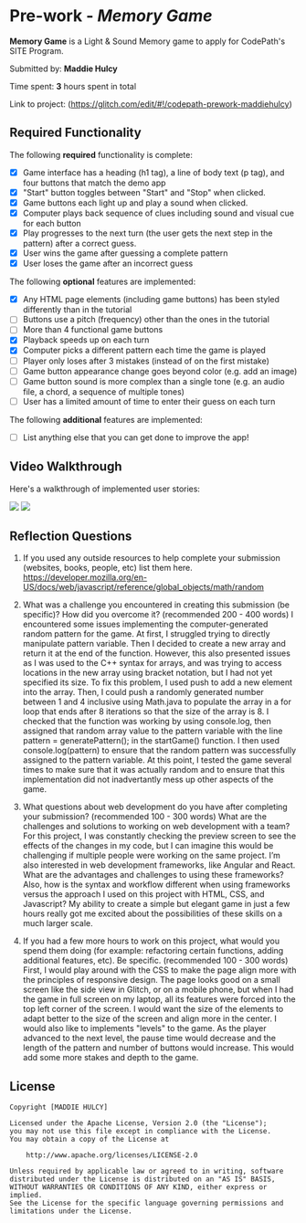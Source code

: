# Pre-work - _Memory Game_

**Memory Game** is a Light & Sound Memory game to apply for CodePath's SITE Program.

Submitted by: **Maddie Hulcy**

Time spent: **3** hours spent in total

Link to project: (https://glitch.com/edit/#!/codepath-prework-maddiehulcy)

## Required Functionality

The following **required** functionality is complete:

- [x] Game interface has a heading (h1 tag), a line of body text (p tag), and four buttons that match the demo app
- [x] "Start" button toggles between "Start" and "Stop" when clicked.
- [x] Game buttons each light up and play a sound when clicked.
- [x] Computer plays back sequence of clues including sound and visual cue for each button
- [x] Play progresses to the next turn (the user gets the next step in the pattern) after a correct guess.
- [x] User wins the game after guessing a complete pattern
- [x] User loses the game after an incorrect guess

The following **optional** features are implemented:

- [x] Any HTML page elements (including game buttons) has been styled differently than in the tutorial
- [ ] Buttons use a pitch (frequency) other than the ones in the tutorial
- [ ] More than 4 functional game buttons
- [x] Playback speeds up on each turn
- [x] Computer picks a different pattern each time the game is played
- [ ] Player only loses after 3 mistakes (instead of on the first mistake)
- [ ] Game button appearance change goes beyond color (e.g. add an image)
- [ ] Game button sound is more complex than a single tone (e.g. an audio file, a chord, a sequence of multiple tones)
- [ ] User has a limited amount of time to enter their guess on each turn

The following **additional** features are implemented:

- [ ] List anything else that you can get done to improve the app!

## Video Walkthrough

Here's a walkthrough of implemented user stories:

![](https://i.imgur.com/1wnxCM7.gif)
![](https://i.imgur.com/kqxntLk.gif)

## Reflection Questions

1. If you used any outside resources to help complete your submission (websites, books, people, etc) list them here.
   https://developer.mozilla.org/en-US/docs/web/javascript/reference/global_objects/math/random

2. What was a challenge you encountered in creating this submission (be specific)? How did you overcome it? (recommended 200 - 400 words)
   I encountered some issues implementing the computer-generated random pattern for the game. At first, I struggled trying to directly manipulate pattern variable. Then I decided to create a new array and return it at the end of the function. However, this also presented issues as I was used to the C++ syntax for arrays, and was trying to access locations in the new array using bracket notation, but I had not yet specified its size. To fix this problem, I used push to add a new element into the array. Then, I could push a randomly generated number between 1 and 4 inclusive using Math.java to populate the array in a for loop that ends after 8 iterations so that the size of the array is 8. I checked that the function was working by using console.log, then assigned that random array value to the pattern variable with the line pattern = generatePattern(); in the startGame() function. I then used console.log(pattern) to ensure that the random pattern was successfully assigned to the pattern variable. At this point, I tested the game several times to make sure that it was actually random and to ensure that this implementation did not inadvertantly mess up other aspects of the game.

3. What questions about web development do you have after completing your submission? (recommended 100 - 300 words)
   What are the challenges and solutions to working on web development with a team? For this project, I was constantly checking the preview screen to see the effects of the changes in my code, but I can imagine this would be challenging if multiple people were working on the same project. I’m also interested in web development frameworks, like Angular and React. What are the advantages and challenges to using these frameworks? Also, how is the syntax and workflow different when using frameworks versus the approach I used on this project with HTML, CSS, and Javascript? My ability to create a simple but elegant game in just a few hours really got me excited about the possibilities of these skills on a much larger scale.

4. If you had a few more hours to work on this project, what would you spend them doing (for example: refactoring certain functions, adding additional features, etc). Be specific. (recommended 100 - 300 words)
   First, I would play around with the CSS to make the page align more with the principles of responsive design. The page looks good on a small screen like the side view in Glitch, or on a mobile phone, but when I had the game in full screen on my laptop, all its features were forced into the top left corner of the screen. I would want the size of the elements to adapt better to the size of the screen and align more in the center. I would also like to implements "levels" to the game. As the player advanced to the next level, the pause time would decrease and the length of the pattern and number of buttons would increase. This would add some more stakes and depth to the game.

## License

    Copyright [MADDIE HULCY]

    Licensed under the Apache License, Version 2.0 (the "License");
    you may not use this file except in compliance with the License.
    You may obtain a copy of the License at

        http://www.apache.org/licenses/LICENSE-2.0

    Unless required by applicable law or agreed to in writing, software
    distributed under the License is distributed on an "AS IS" BASIS,
    WITHOUT WARRANTIES OR CONDITIONS OF ANY KIND, either express or implied.
    See the License for the specific language governing permissions and
    limitations under the License.
